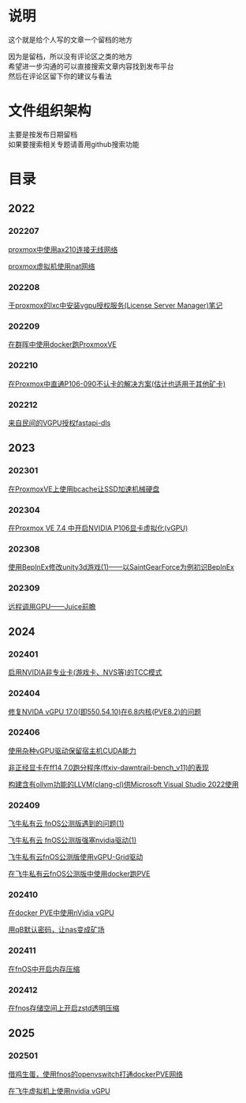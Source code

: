 # 说明  
这个就是给个人写的文章一个留档的地方

因为是留档，所以没有评论区之类的地方  
希望进一步沟通的可以直接搜索文章内容找到发布平台  
然后在评论区留下你的建议与看法  

# 文件组织架构  
主要是按发布日期留档  
如果要搜索相关专题请善用github搜索功能  

# 目录
## 2022
### 202207
[proxmox中使用ax210连接无线网络](2022/07/270840_proxmox_using_wlan/index.md)

[proxmox虚拟机使用nat网络](2022/07/271113_proxmox_using_nat/index.md)
### 202208
[于proxmox的lxc中安装vgpu授权服务(License Server Manager)笔记](2022/08/102000_install_nv_old_lic_in_lxc/index.md)
### 202209
[在群晖中使用docker跑ProxmoxVE](2022/09/050940_dockerPVE_in_ds918/index.md)
### 202210
[在Proxmox中直通P106-090不认卡的解决方案(估计也适用于其他矿卡)](2022/10/300950_nvidia_mining_card_driver/index.md)
### 202212
[来自民间的VGPU授权fastapi-dls](2022/12/291214_vGPU_fastapi-dls/index.md)
## 2023
### 202301
[在ProxmoxVE上使用bcache让SSD加速机械硬盘](2023/01/290823_bcache_in_proxmox_ve/index.md)
### 202304
[在Proxmox VE 7.4 中开启NVIDIA P106显卡虚拟化(vGPU)](2023/04/160252_vGPU_in_Proxmox_VE_7-4_P106/index.md)
### 202308
[使用BepInEx修改unity3d游戏(1)——以SaintGearForce为例初识BepInEx](2023/08/250354_BepInEx_unity3d_SaintGearForce/index.md) 
### 202309
[远程调用GPU——Juice前瞻](2023/09/110347_remote_GPU_Juice/index.md)
## 2024
### 202401
[启用NVIDIA非专业卡(游戏卡、NVS等)的TCC模式](2024/01/280637_force_tcc_in_geforce_card/index.md)
### 202404
[修复NVIDA vGPU 17.0(即550.54.10)在6.8内核(PVE8.2)的问题](2024/04/300745_fix_vgpu_grid17-0_in_kernel_6-8/index.md)
### 202406
[使用杂种vGPU驱动保留宿主机CUDA能力](2024/06/021256_use_merge_vgpu_driver_in_pve/index.md)

[非正经显卡在ff14 7.0跑分程序(ffxiv-dawntrail-bench_v11)的表现](2024/06/091934_gpu_in_ff14_7/index.md)

[构建含有ollvm功能的LLVM(clang-cl)供Microsoft Visual Studio 2022使用](2024/06/151137_ollvm_in_vs2022/index.md)
### 202409
[飞牛私有云 fnOS公测版遇到的问题(1)](2024/09/010111_wrong_with_fnOS_beta_1/index.md)

[飞牛私有云 fnOS公测版强塞nvidia驱动(1)](2024/09/120333_insert_nvidia_driver_in_fnOS_1/index.md)

[飞牛私有云fnOS公测版使用vGPU-Grid驱动](2024/09/152251_use_nvidia_vgpu_grid_driver_in_fnOS/index.md)

[在飞牛私有云fnOS公测版中使用docker跑PVE](2024/09/201200_run_docker_pve_in_fnos/index.md)
### 202410
[在docker PVE中使用nVidia vGPU](2024/10/102050_run_vgpu_with_docker_pve_in_fnos/index.md)

[用qB默认密码，让nas变成矿场](2024/10/171510_qBittorrent_default_pwd_issues/index.md)
### 202411
[在fnOS中开启内存压缩](2024/11/241946_fnos_enable_zram/index.md)
### 202412
[在fnos存储空间上开启zstd透明压缩](2024/12/300031_fnos_enable_compress/index.md)

## 2025
### 202501
[借鸡生蛋，使用fnos的openvswitch打通dockerPVE网络](2025/01/022315_fnos_ovs_with_docker_pve/index.md)

[在飞牛虚拟机上使用nvidia vGPU](2025/01/221156_fnos_trim_vm_vgpu_libvirt/index.md)